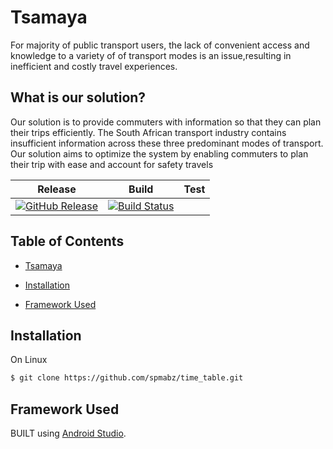 # Tsamaya

For majority of public transport users, the lack of convenient access and knowledge to a variety of 
of transport modes is an issue,resulting in inefficient and costly travel experiences.

## What is our solution?

Our solution is to provide commuters with information so that they can plan their trips efficiently. 
The South African transport industry contains insufficient information across these three 
predominant modes of transport. Our solution aims to optimize the system by enabling commuters 
to plan their trip with ease and account for safety travels


|Release|Build        |Test    |
|-------|-------------|-------:|
|[![GitHub Release](https://img.shields.io/badge/release-v1.0-blue.svg)](https://github.com/spmabz/time_table/releases) |[![Build Status](https://travis-ci.org/spmabz/Tsamaya.svg?branch=master)](https://travis-ci.org/spmabz/Tsamaya)| |


## Table of Contents
* [Tsamaya](https://github.com/spmabz/Tsamaya#Tsamaya)
* [Installation](https://github.com/spmabz/Tsamaya#installation)

* [Framework Used](https://github.com/spmabz/Tsamaya#framework-used)

## Installation
On Linux
```bash
$ git clone https://github.com/spmabz/time_table.git

```

## Framework Used
 BUILT  using [Android Studio](https://developer.android.com/studio).

